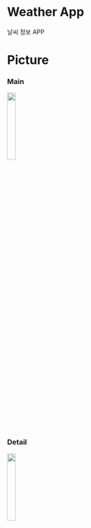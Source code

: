 # Weather App
날씨 정보 APP

# Picture
### Main
<img width="20%" src="https://user-images.githubusercontent.com/57595198/188301858-9167cfba-9c48-4d98-8136-b6aa02097489.png"/>


### Detail
<img width="20%" src="https://user-images.githubusercontent.com/57595198/188301869-fa0892a1-d563-4b99-bdcc-afe9dd634212.png"/>
